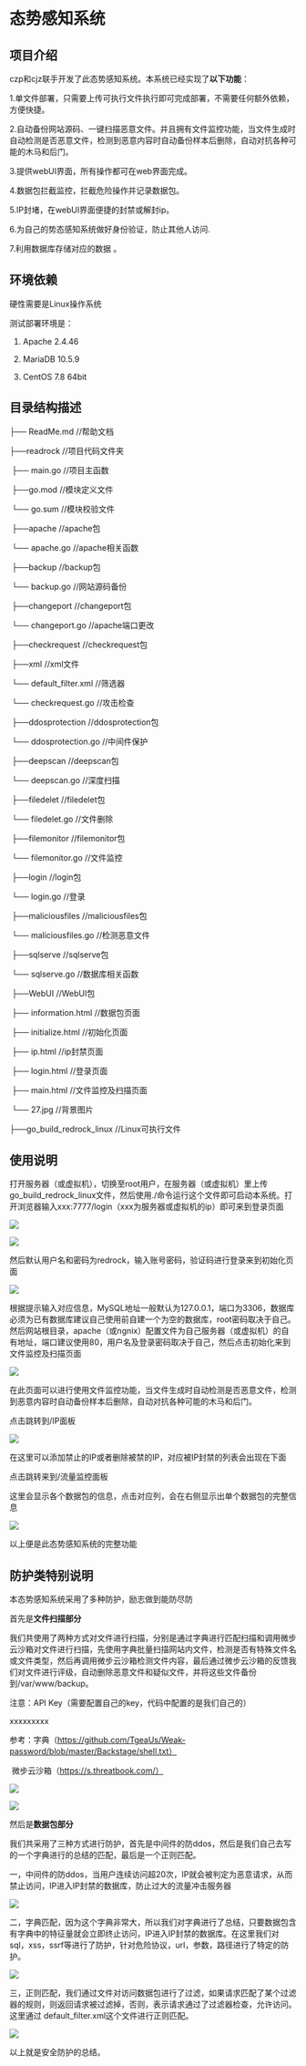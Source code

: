 # 态势感知系统

## 项目介绍

czp和cjz联手开发了此态势感知系统。本系统已经实现了**以下功能**：

1.单文件部署，只需要上传可执行文件执行即可完成部署，不需要任何额外依赖，方便快捷。

2.自动备份网站源码、一键扫描恶意文件。并且拥有文件监控功能，当文件生成时自动检测是否恶意文件，检测到恶意内容时自动备份样本后删除，自动对抗各种可能的木马和后门。

3.提供webUI界面，所有操作都可在web界面完成。

4.数据包拦截监控，拦截危险操作并记录数据包。

5.IP封堵，在webUI界面便捷的封禁或解封ip。

6.为自己的势态感知系统做好身份验证，防止其他人访问.

7.利用数据库存储对应的数据 。



## 环境依赖

硬性需要是Linux操作系统

测试部署环境是：

1. Apache 2.4.46

2. MariaDB 10.5.9

3. CentOS 7.8 64bit

## 目录结构描述

├── ReadMe.md                                             //帮助文档

├──readrock                                                   //项目代码文件夹

​       ├── main.go                                            //项目主函数

​       ├──go.mod                                             //模块定义文件

​               └── go.sum                                    //模块校验文件

​       ├──apache                                             //apache包

​               └── apache.go                              //apache相关函数

​       ├──backup                                            //backup包

​               └── backup.go                             //网站源码备份

​       ├──changeport                                   //changeport包

​               └── changeport.go                    //apache端口更改

​       ├──checkrequest                               //checkrequest包

​               ├──xml                                        //xml文件

​                      └── default_filter.xml        //筛选器

​               └── checkrequest.go               //攻击检查

​       ├──ddosprotection                         //ddosprotection包

​               └── ddosprotection.go          //中间件保护

​       ├──deepscan                                  //deepscan包

​               └── deepscan.go                   //深度扫描

​       ├──filedelet                                    //filedelet包

​               └── filedelet.go                     //文件删除

​       ├──filemonitor                              //filemonitor包

​               └── filemonitor.go               //文件监控

​       ├──login                                        //login包

​               └── login.go                         //登录

​       ├──maliciousfiles                       //maliciousfiles包

​               └── maliciousfiles.go        //检测恶意文件

​       ├──sqlserve                                //sqlserve包

​               └── sqlserve.go                 //数据库相关函数

​       ├──WebUI                                  //WebUI包

​               ├── information.html      //数据包页面

​               ├── initialize.html            //初始化页面

​               ├── ip.html                       //ip封禁页面

​               ├── login.html                 //登录页面

​               ├── main.html                //文件监控及扫描页面

​               └── 27.jpg                       //背景图片

├──go_build_redrock_linux        //Linux可执行文件

## 使用说明

打开服务器（或虚拟机），切换至root用户，在服务器（或虚拟机）里上传go_build_redrock_linux文件，然后使用./命令运行这个文件即可启动本系统。打开浏览器输入xxx:7777/login（xxx为服务器或虚拟机的ip）即可来到登录页面

![](https://smallblack2022.oss-cn-hangzhou.aliyuncs.com/img/202307221952025.png)

![](https://smallblack2022.oss-cn-hangzhou.aliyuncs.com/img/202307221952409.png)

然后默认用户名和密码为redrock，输入账号密码，验证码进行登录来到初始化页面

![](https://smallblack2022.oss-cn-hangzhou.aliyuncs.com/img/202307221953580.png)

根据提示输入对应信息，MySQL地址一般默认为127.0.0.1，端口为3306，数据库必须为已有数据库建议自己使用前自建一个为空的数据库，root密码取决于自己。然后网站根目录，apache（或ngnix）配置文件为自己服务器（或虚拟机）的自有地址，端口建议使用80，用户名及登录密码取决于自己，然后点击初始化来到文件监控及扫描页面

![](https://smallblack2022.oss-cn-hangzhou.aliyuncs.com/img/202307221953454.png)

在此页面可以进行使用文件监控功能，当文件生成时自动检测是否恶意文件，检测到恶意内容时自动备份样本后删除，自动对抗各种可能的木马和后门。

点击跳转到/IP面板

![](https://smallblack2022.oss-cn-hangzhou.aliyuncs.com/img/202307221953221.png)

在这里可以添加禁止的IP或者删除被禁的IP，对应被IP封禁的列表会出现在下面

点击跳转来到/流量监控面板

这里会显示各个数据包的信息，点击对应列，会在右侧显示出单个数据包的完整信息

![](https://smallblack2022.oss-cn-hangzhou.aliyuncs.com/img/202307221953517.png)

以上便是此态势感知系统的完整功能

## 防护类特别说明

本态势感知系统采用了多种防护，励志做到能防尽防

首先是**文件扫描部分**

我们共使用了两种方式对文件进行扫描，分别是通过字典进行匹配扫描和调用微步云沙箱对文件进行扫描，先使用字典批量扫描网站内文件，检测是否有特殊文件名或文件类型，然后再调用微步云沙箱检测文件内容，最后通过微步云沙箱的反馈我们对文件进行评级，自动删除恶意文件和疑似文件，并将这些文件备份到/var/www/backup。

注意：API Key（需要配置自己的key，代码中配置的是我们自己的）

xxxxxxxxx

参考：字典（https://github.com/TgeaUs/Weak-password/blob/master/Backstage/shell.txt）

​           微步云沙箱（https://s.threatbook.com/）

![](https://smallblack2022.oss-cn-hangzhou.aliyuncs.com/img/202307221955865.png)



![](https://smallblack2022.oss-cn-hangzhou.aliyuncs.com/img/202307221955324.png)

然后是**数据包部分**

我们共采用了三种方式进行防护，首先是中间件的防ddos，然后是我们自己去写的一个字典进行的总结的匹配，最后是一个正则匹配。

一，中间件的防ddos，当用户连续访问超20次，IP就会被判定为恶意请求，从而禁止访问，IP进入IP封禁的数据库，防止过大的流量冲击服务器

![](https://smallblack2022.oss-cn-hangzhou.aliyuncs.com/img/202307221955051.png)

二，字典匹配，因为这个字典非常大，所以我们对字典进行了总结，只要数据包含有字典中的特征量就会立即终止访问，IP进入IP封禁的数据库。在这里我们对sql，xss，ssrf等进行了防护，针对危险协议，url，参数，路径进行了特定的防护。

![](https://smallblack2022.oss-cn-hangzhou.aliyuncs.com/img/202307221955748.png)

三，正则匹配，我们通过文件对访问数据包进行了过滤，如果请求匹配了某个过滤器的规则，则返回请求被过滤掉，否则，表示请求通过了过滤器检查，允许访问。这里通过 default_filter.xml这个文件进行正则匹配。

![](https://smallblack2022.oss-cn-hangzhou.aliyuncs.com/img/202307221956541.png)

以上就是安全防护的总结。
